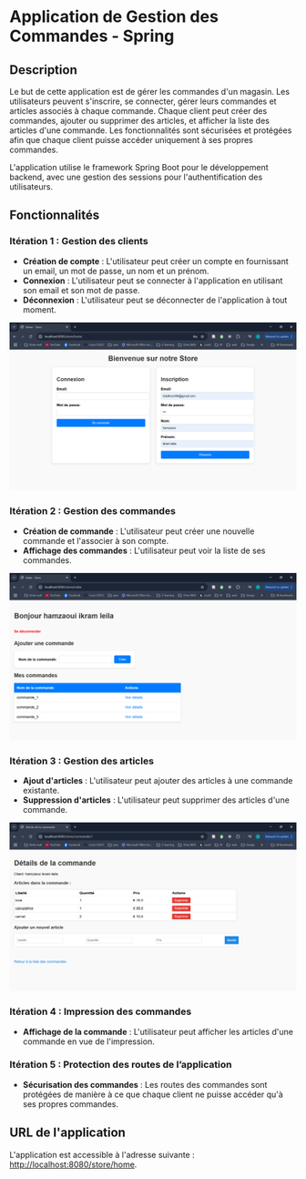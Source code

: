 # Application de Gestion des Commandes - Spring

## Description

Le but de cette application est de gérer les commandes d'un magasin. Les utilisateurs peuvent s'inscrire, se connecter, gérer leurs commandes et articles associés à chaque commande. Chaque client peut créer des commandes, ajouter ou supprimer des articles, et afficher la liste des articles d'une commande. Les fonctionnalités sont sécurisées et protégées afin que chaque client puisse accéder uniquement à ses propres commandes.

L'application utilise le framework Spring Boot pour le développement backend, avec une gestion des sessions pour l'authentification des utilisateurs.

## Fonctionnalités

### Itération 1 : Gestion des clients
- **Création de compte** : L'utilisateur peut créer un compte en fournissant un email, un mot de passe, un nom et un prénom.
- **Connexion** : L'utilisateur peut se connecter à l'application en utilisant son email et son mot de passe.
- **Déconnexion** : L'utilisateur peut se déconnecter de l'application à tout moment.
  
![Capture d'écran 1](images/img1.png)


### Itération 2 : Gestion des commandes
- **Création de commande** : L'utilisateur peut créer une nouvelle commande et l'associer à son compte.
- **Affichage des commandes** : L'utilisateur peut voir la liste de ses commandes.

![Capture d'écran 2](images/img2.png)


### Itération 3 : Gestion des articles
- **Ajout d'articles** : L'utilisateur peut ajouter des articles à une commande existante.
- **Suppression d'articles** : L'utilisateur peut supprimer des articles d'une commande.

![Capture d'écran 3](images/img3.png)


### Itération 4 : Impression des commandes
- **Affichage de la commande** : L'utilisateur peut afficher les articles d'une commande en vue de l'impression.

### Itération 5 : Protection des routes de l’application
- **Sécurisation des commandes** : Les routes des commandes sont protégées de manière à ce que chaque client ne puisse accéder qu'à ses propres commandes.

## URL de l'application

L'application est accessible à l'adresse suivante : [http://localhost:8080/store/home](http://localhost:8080/store/home).

